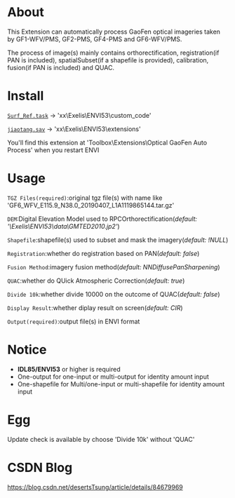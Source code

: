 # About
This Extension can automatically process GaoFen optical imageries taken by GF1-WFV/PMS, GF2-PMS, GF4-PMS and GF6-WFV/PMS.

The process of image(s) mainly contains orthorectification, registration(if PAN is included), spatialSubset(if a shapefile is provided), calibration, fusion(if PAN is included) and QUAC.


# Install
[```Surf_Ref.task```](https://github.com/desertstsung/Project_JiaoTang/releases/download/V19.04.27/Surf_Ref.task) -> 'xx\Exelis\ENVI53\custom_code'

[```jiaotang.sav```](https://github.com/desertstsung/Project_JiaoTang/releases/download/V19.04.27/jiaotang.sav) -> 'xx\Exelis\ENVI53\extensions'

You'll find this extension at 'Toolbox\Extensions\Optical GaoFen Auto Process' when you restart ENVI


# Usage
```TGZ Files(required)```:original tgz file(s) with name like 'GF6_WFV_E115.9_N38.0_20190407_L1A1119865144.tar.gz'

```DEM```:Digital Elevation Model used to RPCOrthorectification(*default: '\Exelis\ENVI53\data\GMTED2010.jp2'*)

```Shapefile```:shapefile(s) used to subset and mask the imagery(*default: !NULL*)

```Registration```:whether do registration based on PAN(*default: false*)

```Fusion Method```:imagery fusion method(*default: NNDiffusePanSharpening*)

```QUAC```:whether do QUick Atmospheric Correction(*default: true*)

```Divide 10k```:whether divide 10000 on the outcome of QUAC(*default: false*)

```Display Result```:whether diplay result on screen(*default: CIR*)

```Output(required)```:output file(s) in ENVI format


# Notice
+ **IDL85/ENVI53** or higher is required
+ One-output for one-input or multi-output for identity amount input
+ One-shapefile for Multi/one-input or multi-shapefile for identity amount input


# Egg
Update check is available by choose 'Divide 10k' without 'QUAC'


# CSDN Blog
https://blog.csdn.net/desertsTsung/article/details/84679969
